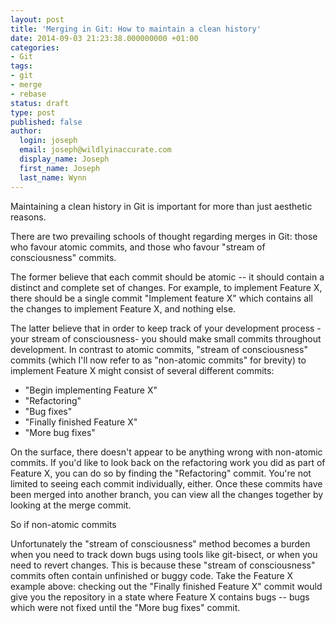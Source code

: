 ```yaml
---
layout: post
title: 'Merging in Git: How to maintain a clean history'
date: 2014-09-03 21:23:38.000000000 +01:00
categories:
- Git
tags:
- git
- merge
- rebase
status: draft
type: post
published: false
author:
  login: joseph
  email: joseph@wildlyinaccurate.com
  display_name: Joseph
  first_name: Joseph
  last_name: Wynn
---
```

<p>Maintaining a clean history in Git is important for more than just aesthetic reasons.</p>
<p>There are two prevailing schools of thought regarding merges in Git: those who favour atomic commits, and those who favour "stream of consciousness" commits.</p>
<p>The former believe that each commit should be atomic -- it should contain a distinct and complete set of changes. For example, to implement Feature X, there should be a single commit "Implement feature X" which contains all the changes to implement Feature X, and nothing else.</p>
<p>The latter believe that in order to keep track of your development process -your stream of consciousness- you should make small commits throughout development. In contrast to atomic commits, "stream of consciousness" commits (which I'll now refer to as "non-atomic commits" for brevity) to implement Feature X might consist of several different commits:</p>
<ul>
<li>"Begin implementing Feature X"</li>
<li>"Refactoring"</li>
<li>"Bug fixes"</li>
<li>"Finally finished Feature X"</li>
<li>"More bug fixes"</li>
</ul>
<p>On the surface, there doesn't appear to be anything wrong with non-atomic commits. If you'd like to look back on the refactoring work you did as part of Feature X, you can do so by finding the "Refactoring" commit. You're not limited to seeing each commit individually, either. Once these commits have been merged into another branch, you can view all the changes together by looking at the merge commit.</p>
<p>So if non-atomic commits</p>
<p>Unfortunately the "stream of consciousness" method becomes a burden when you need to track down bugs using tools like git-bisect, or when you need to revert changes. This is because these "stream of consciousness" commits often contain unfinished or buggy code. Take the Feature X example above: checking out the "Finally finished Feature X" commit would give you the repository in a state where Feature X contains bugs -- bugs which were not fixed until the "More bug fixes" commit.</p>
